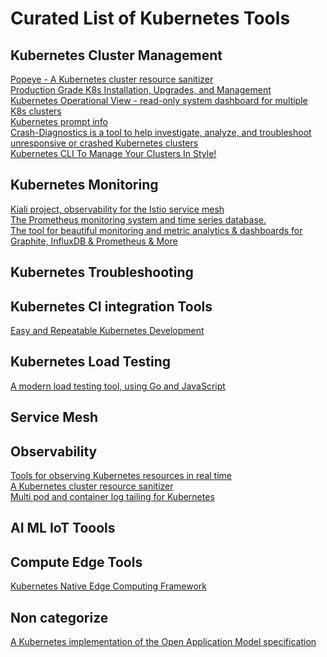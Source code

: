 # Curated List of Kubernetes Tools


## Kubernetes Cluster Management

[Popeye - A Kubernetes cluster resource sanitizer](https://github.com/derailed/popeye) <br>
[Production Grade K8s Installation, Upgrades, and Management](https://github.com/kubernetes/kops) <br>
[Kubernetes Operational View - read-only system dashboard for multiple K8s clusters](https://github.com/sangam14/kube-ops-view) <br>
[Kubernetes prompt info](https://github.com/jlesquembre/kubeprompt) <br>
[Crash-Diagnostics is a tool to help investigate, analyze, and troubleshoot unresponsive or crashed Kubernetes clusters](https://github.com/vmware-tanzu/crash-diagnostics) <br>
[Kubernetes CLI To Manage Your Clusters In Style!](https://github.com/derailed/k9s) <br>


## Kubernetes Monitoring
[Kiali project, observability for the Istio service mesh](https://github.com/kiali/kiali) <br>
[The Prometheus monitoring system and time series database.](https://github.com/prometheus/prometheus) <br>
[The tool for beautiful monitoring and metric analytics & dashboards for Graphite, InfluxDB & Prometheus & More](https://github.com/grafana/grafana)  <br>

## Kubernetes Troubleshooting

## Kubernetes CI integration Tools
[Easy and Repeatable Kubernetes Development](https://github.com/GoogleContainerTools/skaffold) <br>

## Kubernetes Load Testing
[A modern load testing tool, using Go and JavaScript](https://github.com/loadimpact/k6) <br>

## Service Mesh

## Observability
[Tools for observing Kubernetes resources in real time](https://github.com/pulumi/kubespy) <br>
[A Kubernetes cluster resource sanitizer](https://github.com/derailed/popeye?utm_sq=g9348xrxix) <br>
[Multi pod and container log tailing for Kubernetes](https://github.com/wercker/stern) <br>

## AI ML IoT Toools 

## Compute Edge Tools
[Kubernetes Native Edge Computing Framework](https://github.com/kubeedge/kubeedge) <br>

## Non categorize
[A Kubernetes implementation of the Open Application Model specification](https://github.com/oam-dev/rudr) <br>
